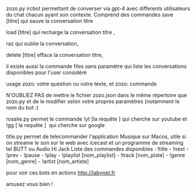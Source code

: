 zozo.py ircbot permettant de converser via gpt-4 avec differents utilisateurs du chat chacun ayant son contexte. 
Comprend des commandes save [titre] qui sauve la conversation titre 

load [titre] qui recharge la conversation titre ,

raz qui oublie la conversation,

delete [titre] efface la conversation titre,

il existe aussi  la commande files sans paramètre qui liste les conversations disponibles pour l'user considéré 

usage zozo: votre question ou votre texte, et  zozo: commande 

N'OUBLIEZ PAS de mettre le fichier zozo.json dans le même répertoire que zozo.py et de le modifier selon votre propres paramètres (notamment le nom du bot :)

rosalie.py permet le commande !yt [la requête ] qui cherche sur youtube et !gg [ la requête ]  qui cherche sur google 

title.py permet de telecommander l'application Musique sur Macos, utile si on streame le son sur le web 
avec icecast et un programme de streaming  tel BUTT ou Audio Hi Jack 
Liste des commandes disponibles : 
!title - !next - !prev - !pause - !play - !playlist [nom_playlist] - !track [nom_piste] - !genre [nom_genre] - !artist [nom_artiste]

pour voir ces bots en actions http://labynet.fr

amusez vous bien !
